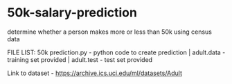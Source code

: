 # 50k-salary-prediction
determine whether a person makes more or less than 50k using census data

FILE LIST:
50k prediction.py - python code to create prediction |
adult.data - training set provided |
adult.test - test set provided 


Link to dataset - https://archive.ics.uci.edu/ml/datasets/Adult
